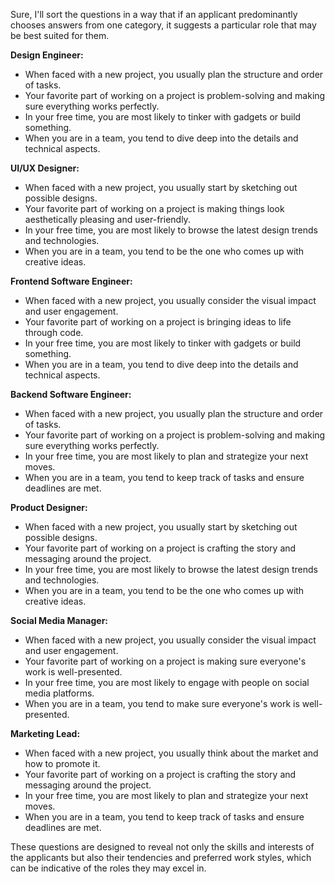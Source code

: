 Sure, I'll sort the questions in a way that if an applicant predominantly chooses answers from one category, it suggests a particular role that may be best suited for them.

**Design Engineer:**
- When faced with a new project, you usually plan the structure and order of tasks.
- Your favorite part of working on a project is problem-solving and making sure everything works perfectly.
- In your free time, you are most likely to tinker with gadgets or build something.
- When you are in a team, you tend to dive deep into the details and technical aspects.

**UI/UX Designer:**
- When faced with a new project, you usually start by sketching out possible designs.
- Your favorite part of working on a project is making things look aesthetically pleasing and user-friendly.
- In your free time, you are most likely to browse the latest design trends and technologies.
- When you are in a team, you tend to be the one who comes up with creative ideas.

**Frontend Software Engineer:**
- When faced with a new project, you usually consider the visual impact and user engagement.
- Your favorite part of working on a project is bringing ideas to life through code.
- In your free time, you are most likely to tinker with gadgets or build something.
- When you are in a team, you tend to dive deep into the details and technical aspects.

**Backend Software Engineer:**
- When faced with a new project, you usually plan the structure and order of tasks.
- Your favorite part of working on a project is problem-solving and making sure everything works perfectly.
- In your free time, you are most likely to plan and strategize your next moves.
- When you are in a team, you tend to keep track of tasks and ensure deadlines are met.

**Product Designer:**
- When faced with a new project, you usually start by sketching out possible designs.
- Your favorite part of working on a project is crafting the story and messaging around the project.
- In your free time, you are most likely to browse the latest design trends and technologies.
- When you are in a team, you tend to be the one who comes up with creative ideas.

**Social Media Manager:**
- When faced with a new project, you usually consider the visual impact and user engagement.
- Your favorite part of working on a project is making sure everyone's work is well-presented.
- In your free time, you are most likely to engage with people on social media platforms.
- When you are in a team, you tend to make sure everyone's work is well-presented.

**Marketing Lead:**
- When faced with a new project, you usually think about the market and how to promote it.
- Your favorite part of working on a project is crafting the story and messaging around the project.
- In your free time, you are most likely to plan and strategize your next moves.
- When you are in a team, you tend to keep track of tasks and ensure deadlines are met.

These questions are designed to reveal not only the skills and interests of the applicants but also their tendencies and preferred work styles, which can be indicative of the roles they may excel in.